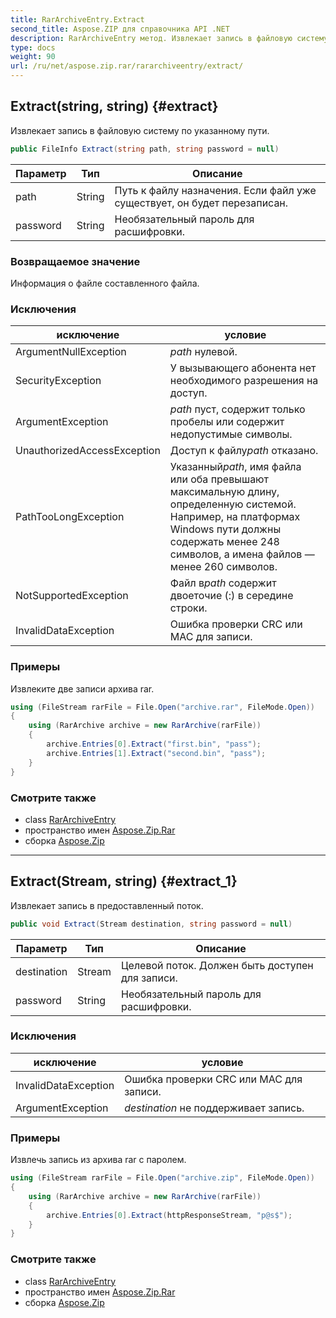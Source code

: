 ```yaml
---
title: RarArchiveEntry.Extract
second_title: Aspose.ZIP для справочника API .NET
description: RarArchiveEntry метод. Извлекает запись в файловую систему по указанному пути.
type: docs
weight: 90
url: /ru/net/aspose.zip.rar/rararchiveentry/extract/
---
```

## Extract(string, string) {#extract}

Извлекает запись в файловую систему по указанному пути.

```csharp
public FileInfo Extract(string path, string password = null)
```

| Параметр | Тип | Описание |
| --- | --- | --- |
| path | String | Путь к файлу назначения. Если файл уже существует, он будет перезаписан. |
| password | String | Необязательный пароль для расшифровки. |

### Возвращаемое значение

Информация о файле составленного файла.

### Исключения

| исключение | условие |
| --- | --- |
| ArgumentNullException | *path* нулевой. |
| SecurityException | У вызывающего абонента нет необходимого разрешения на доступ. |
| ArgumentException | *path* пуст, содержит только пробелы или содержит недопустимые символы. |
| UnauthorizedAccessException | Доступ к файлу*path* отказано. |
| PathTooLongException | Указанный*path*, имя файла или оба превышают максимальную длину, определенную системой. Например, на платформах Windows пути должны содержать менее 248 символов, а имена файлов — менее 260 символов. |
| NotSupportedException | Файл в*path* содержит двоеточие (:) в середине строки. |
| InvalidDataException | Ошибка проверки CRC или MAC для записи. |

### Примеры

Извлеките две записи архива rar.

```csharp
using (FileStream rarFile = File.Open("archive.rar", FileMode.Open))
{
    using (RarArchive archive = new RarArchive(rarFile))
    {
        archive.Entries[0].Extract("first.bin", "pass");
        archive.Entries[1].Extract("second.bin", "pass");
    }
}
```

### Смотрите также

* class [RarArchiveEntry](../)
* пространство имен [Aspose.Zip.Rar](../../rararchiveentry/)
* сборка [Aspose.Zip](../../../)

---

## Extract(Stream, string) {#extract_1}

Извлекает запись в предоставленный поток.

```csharp
public void Extract(Stream destination, string password = null)
```

| Параметр | Тип | Описание |
| --- | --- | --- |
| destination | Stream | Целевой поток. Должен быть доступен для записи. |
| password | String | Необязательный пароль для расшифровки. |

### Исключения

| исключение | условие |
| --- | --- |
| InvalidDataException | Ошибка проверки CRC или MAC для записи. |
| ArgumentException | *destination* не поддерживает запись. |

### Примеры

Извлечь запись из архива rar с паролем.

```csharp
using (FileStream rarFile = File.Open("archive.zip", FileMode.Open))
{
    using (RarArchive archive = new RarArchive(rarFile))
    {
        archive.Entries[0].Extract(httpResponseStream, "p@s$");
    }
}
```

### Смотрите также

* class [RarArchiveEntry](../)
* пространство имен [Aspose.Zip.Rar](../../rararchiveentry/)
* сборка [Aspose.Zip](../../../)


